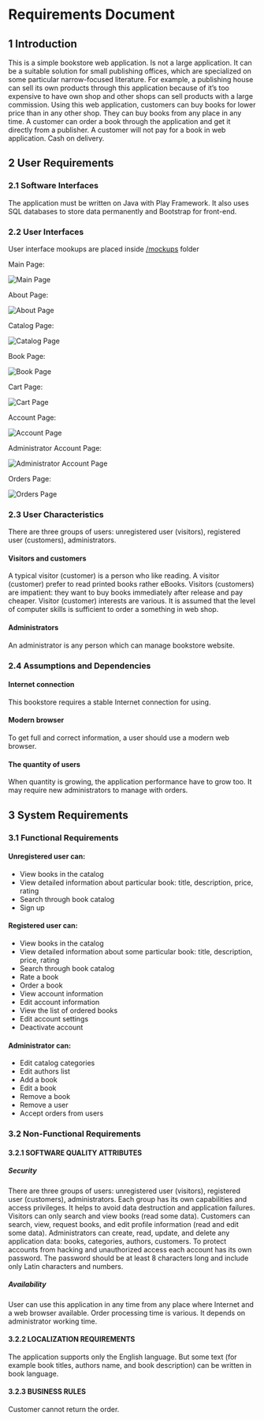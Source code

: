 # Requirements Document
## 1 Introduction
This is a simple bookstore web application. Is not a large application. It can be a suitable solution for small publishing offices, which are specialized on some particular narrow-focused literature. For example, a publishing house can sell its own products through this application because of it’s too expensive to have own shop and other shops can sell products with a large commission. Using this web application, customers can buy books for lower price than in any other shop. They can buy books from any place in any time.
A customer can order a book through the application and get it directly from a publisher. A customer will not pay for a book in web application. Cash on delivery.

## 2 User Requirements
### 2.1 Software Interfaces
The application must be written on Java with Play Framework. It also uses SQL databases to store data permanently and Bootstrap for front-end.
### 2.2 User Interfaces
User interface mookups are placed inside [/mockups](/documents/mockups) folder

Main Page:

![Main Page](/documents/mockups/Main%20Page.png)

About Page:

![About Page](/documents/mockups/About%20Page.png)

Catalog Page:

![Catalog Page](/documents/mockups/Catalog%20Page.png)

Book Page:

![Book Page](/documents/mockups/Book%20Page.png)

Cart Page:

![Cart Page](/documents/mockups/Cart%20Page.png)

Account Page:

![Account Page](/documents/mockups/Account%20Page.png)

Administrator Account Page:

![Administrator Account Page](/documents/mockups/Administrator%20Account%20Page.png)

Orders Page:

![Orders Page](/documents/mockups/Orders%20Page.png)
### 2.3 User Characteristics
There are three groups of users: unregistered user (visitors), registered user (customers), administrators.
#### Visitors and customers
A typical visitor (customer) is a person who like reading. A visitor (customer) prefer to read printed books rather eBooks. Visitors (customers) are impatient: they want to buy books immediately after release and pay cheaper. Visitor (customer) interests are various. It is assumed that the level of computer skills is sufficient to order a something in web shop.
#### Administrators
An administrator is any person which can manage bookstore website.

### 2.4 Assumptions and Dependencies
#### Internet connection
This bookstore requires a stable Internet connection for using.
#### Modern browser
To get full and correct information, a user should use a modern web browser.
#### The quantity of users
When quantity is growing, the application performance have to grow too. It may require new administrators to manage with orders.

## 3 System Requirements
### 3.1 Functional Requirements
#### Unregistered user can:
- View books in the catalog
- View detailed information about particular book: title, description, price, rating
- Search through book catalog
- Sign up
#### Registered user can:
- View books in the catalog
- View detailed information about some particular book: title, description, price, rating
- Search through book catalog
- Rate a book
- Order a book
- View account information
- Edit account information
- View the list of ordered books
- Edit account settings
- Deactivate account
#### Administrator can:
- Edit catalog categories
- Edit authors list
- Add a book
- Edit a book
- Remove a book
- Remove a user
- Accept orders from users
### 3.2 Non-Functional Requirements
#### 3.2.1 SOFTWARE QUALITY ATTRIBUTES
##### Security
There are three groups of users: unregistered user (visitors), registered user (customers), administrators. Each group has its own capabilities and access privileges. It helps to avoid data destruction and application failures. Visitors can only search and view books (read some data). Customers can search, view, request books, and edit profile information (read and edit some data). Administrators can create, read, update, and delete any application data: books, categories, authors, customers. To protect accounts from hacking and unauthorized access each account has its own password. The password should be at least 8 characters long and include only Latin characters and numbers.
##### Availability
User can use this application in any time from any place where Internet and a web browser available. Order processing time is various. It depends on administrator working time.
#### 3.2.2 LOCALIZATION REQUIREMENTS
The application supports only the English language. But some text (for example book titles, authors name, and book description) can be written in book language.
#### 3.2.3 BUSINESS RULES
Customer cannot return the order.
